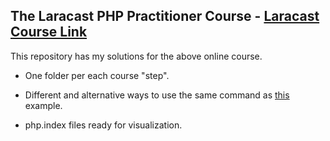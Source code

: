 ## The Laracast PHP Practitioner Course - [Laracast Course Link](https://laracasts.com/series/php-for-beginners)

This repository has my solutions for the above online course.

- One folder per each course "step".

- Different and alternative ways to use the same command as [this](https://github.com/jonathanbcsouza/laracast/blob/master/4-%20PHP%20and%20HTML/index.php) example.

- php.index files ready for visualization.
